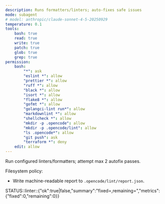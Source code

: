```yaml
---
description: Runs formatters/linters; auto-fixes safe issues
mode: subagent
# model: anthropic/claude-sonnet-4-5-20250929
temperature: 0.1
tools:
    bash: true
    read: true
    write: true
    patch: true
    glob: true
    grep: true
permission:
    bash:
        "*": ask
        "eslint *": allow
        "prettier *": allow
        "ruff *": allow
        "black *": allow
        "isort *": allow
        "flake8 *": allow
        "gofmt *": allow
        "golangci-lint run*": allow
        "markdownlint *": allow
        "shellcheck *": allow
        "mkdir -p .opencode": allow
        "mkdir -p .opencode/lint": allow
        "ls .opencode*": allow
        "git push": ask
        "terraform *": deny
    edit: allow
---
```


Run configured linters/formatters; attempt max 2 autofix passes.

Filesystem policy:

- Write machine-readable report to `.opencode/lint/report.json`.

STATUS::linter::{"ok":true|false,"summary":"fixed=<n>,remaining=<m>","metrics":{"fixed":0,"remaining":0}}
